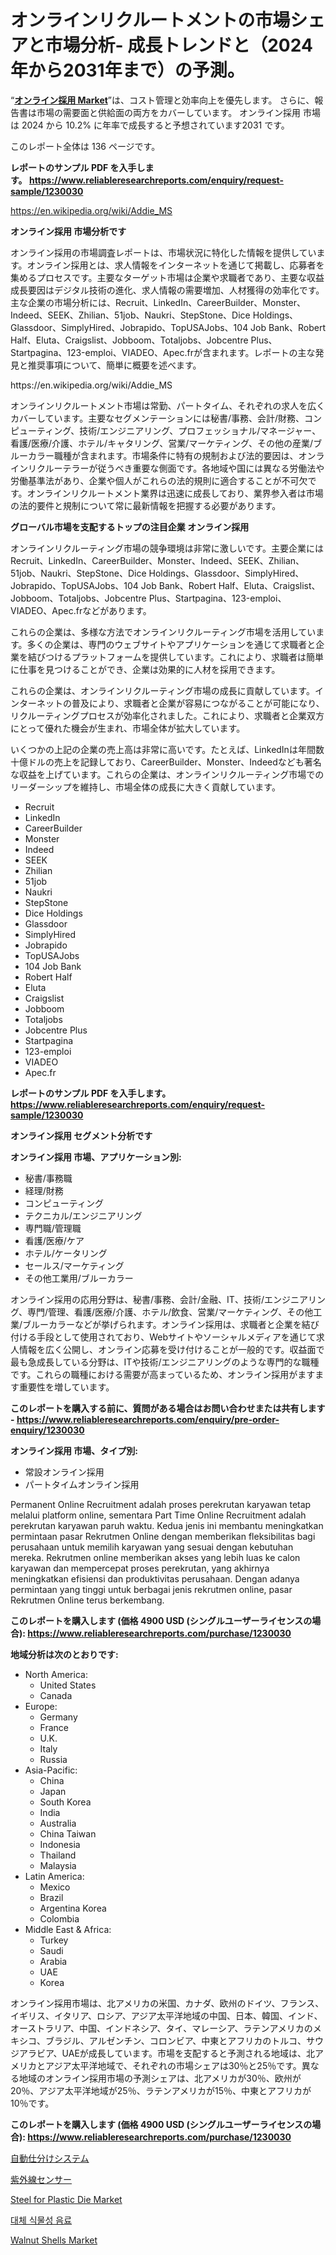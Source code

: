 <p><h1>オンラインリクルートメントの市場シェアと市場分析- 成長トレンドと（2024年から2031年まで）の予測。</h1></p><p>&ldquo;<strong><a href="https://www.reliableresearchreports.com/online-recruitment-r1230030">オンライン採用 Market</a></strong>&rdquo;は、コスト管理と効率向上を優先します。 さらに、報告書は市場の需要面と供給面の両方をカバーしています。 オンライン採用 市場は 2024 から 10.2% に年率で成長すると予想されています2031 です。</p>
<p>このレポート全体は 136 ページです。</p>
<p><strong>レポートのサンプル PDF を入手します。&nbsp;<a href="https://www.reliableresearchreports.com/enquiry/request-sample/1230030">https://www.reliableresearchreports.com/enquiry/request-sample/1230030</a></strong></p>
<p><a href="https://en.wikipedia.org/wiki/Addie_MS">https://en.wikipedia.org/wiki/Addie_MS</a></p>
<p><strong>オンライン採用 市場分析です</strong></p>
<p><p>オンライン採用の市場調査レポートは、市場状況に特化した情報を提供しています。オンライン採用とは、求人情報をインターネットを通じて掲載し、応募者を集めるプロセスです。主要なターゲット市場は企業や求職者であり、主要な収益成長要因はデジタル技術の進化、求人情報の需要増加、人材獲得の効率化です。主な企業の市場分析には、Recruit、LinkedIn、CareerBuilder、Monster、Indeed、SEEK、Zhilian、51job、Naukri、StepStone、Dice Holdings、Glassdoor、SimplyHired、Jobrapido、TopUSAJobs、104 Job Bank、Robert Half、Eluta、Craigslist、Jobboom、Totaljobs、Jobcentre Plus、Startpagina、123-emploi、VIADEO、Apec.frが含まれます。レポートの主な発見と推奨事項について、簡単に概要を述べます。</p></p>
<p>https://en.wikipedia.org/wiki/Addie_MS</p>
<p><p>オンラインリクルートメント市場は常勤、パートタイム、それぞれの求人を広くカバーしています。主要なセグメンテーションには秘書/事務、会計/財務、コンピューティング、技術/エンジニアリング、プロフェッショナル/マネージャー、看護/医療/介護、ホテル/キャタリング、営業/マーケティング、その他の産業/ブルーカラー職種が含まれます。市場条件に特有の規制および法的要因は、オンラインリクルーテラーが従うべき重要な側面です。各地域や国には異なる労働法や労働基準法があり、企業や個人がこれらの法的規則に適合することが不可欠です。オンラインリクルートメント業界は迅速に成長しており、業界参入者は市場の法的要件と規制について常に最新情報を把握する必要があります。</p></p>
<p><strong>グローバル市場を支配するトップの注目企業 オンライン採用</strong></p>
<p><p>オンラインリクルーティング市場の競争環境は非常に激しいです。主要企業にはRecruit、LinkedIn、CareerBuilder、Monster、Indeed、SEEK、Zhilian、51job、Naukri、StepStone、Dice Holdings、Glassdoor、SimplyHired、Jobrapido、TopUSAJobs、104 Job Bank、Robert Half、Eluta、Craigslist、Jobboom、Totaljobs、Jobcentre Plus、Startpagina、123-emploi、VIADEO、Apec.frなどがあります。</p><p>これらの企業は、多様な方法でオンラインリクルーティング市場を活用しています。多くの企業は、専門のウェブサイトやアプリケーションを通じて求職者と企業を結びつけるプラットフォームを提供しています。これにより、求職者は簡単に仕事を見つけることができ、企業は効果的に人材を採用できます。</p><p>これらの企業は、オンラインリクルーティング市場の成長に貢献しています。インターネットの普及により、求職者と企業が容易につながることが可能になり、リクルーティングプロセスが効率化されました。これにより、求職者と企業双方にとって優れた機会が生まれ、市場全体が拡大しています。</p><p>いくつかの上記の企業の売上高は非常に高いです。たとえば、LinkedInは年間数十億ドルの売上を記録しており、CareerBuilder、Monster、Indeedなども著名な収益を上げています。これらの企業は、オンラインリクルーティング市場でのリーダーシップを維持し、市場全体の成長に大きく貢献しています。</p></p>
<p><ul><li>Recruit</li><li>LinkedIn</li><li>CareerBuilder</li><li>Monster</li><li>Indeed</li><li>SEEK</li><li>Zhilian</li><li>51job</li><li>Naukri</li><li>StepStone</li><li>Dice Holdings</li><li>Glassdoor</li><li>SimplyHired</li><li>Jobrapido</li><li>TopUSAJobs</li><li>104 Job Bank</li><li>Robert Half</li><li>Eluta</li><li>Craigslist</li><li>Jobboom</li><li>Totaljobs</li><li>Jobcentre Plus</li><li>Startpagina</li><li>123-emploi</li><li>VIADEO</li><li>Apec.fr</li></ul></p>
<p><strong>レポートのサンプル PDF を入手します。 <a href="https://www.reliableresearchreports.com/enquiry/request-sample/1230030">https://www.reliableresearchreports.com/enquiry/request-sample/1230030</a></strong></p>
<p><strong>オンライン採用 セグメント分析です</strong></p>
<p><strong>オンライン採用 市場、アプリケーション別:</strong></p>
<p><ul><li>秘書/事務職</li><li>経理/財務</li><li>コンピューティング</li><li>テクニカル/エンジニアリング</li><li>専門職/管理職</li><li>看護/医療/ケア</li><li>ホテル/ケータリング</li><li>セールス/マーケティング</li><li>その他工業用/ブルーカラー</li></ul></p>
<p><p>オンライン採用の応用分野は、秘書/事務、会計/金融、IT、技術/エンジニアリング、専門/管理、看護/医療/介護、ホテル/飲食、営業/マーケティング、その他工業/ブルーカラーなどが挙げられます。オンライン採用は、求職者と企業を結び付ける手段として使用されており、Webサイトやソーシャルメディアを通じて求人情報を広く公開し、オンライン応募を受け付けることが一般的です。収益面で最も急成長している分野は、ITや技術/エンジニアリングのような専門的な職種です。これらの職種における需要が高まっているため、オンライン採用がますます重要性を増しています。</p></p>
<p><strong>このレポートを購入する前に、質問がある場合はお問い合わせまたは共有します - <a href="https://www.reliableresearchreports.com/enquiry/pre-order-enquiry/1230030">https://www.reliableresearchreports.com/enquiry/pre-order-enquiry/1230030</a></strong></p>
<p><strong>オンライン採用 市場、タイプ別:</strong></p>
<p><ul><li>常設オンライン採用</li><li>パートタイムオンライン採用</li></ul></p>
<p><p>Permanent Online Recruitment adalah proses perekrutan karyawan tetap melalui platform online, sementara Part Time Online Recruitment adalah perekrutan karyawan paruh waktu. Kedua jenis ini membantu meningkatkan permintaan pasar Rekrutmen Online dengan memberikan fleksibilitas bagi perusahaan untuk memilih karyawan yang sesuai dengan kebutuhan mereka. Rekrutmen online memberikan akses yang lebih luas ke calon karyawan dan mempercepat proses perekrutan, yang akhirnya meningkatkan efisiensi dan produktivitas perusahaan. Dengan adanya permintaan yang tinggi untuk berbagai jenis rekrutmen online, pasar Rekrutmen Online terus berkembang.</p></p>
<p><strong>このレポートを購入します (価格 4900 USD (シングルユーザーライセンスの場合): <a href="https://www.reliableresearchreports.com/purchase/1230030">https://www.reliableresearchreports.com/purchase/1230030</a></strong></p>
<p><strong>地域分析は次のとおりです:</strong></p>
<p><ul>
    <li>
        North America:
        <ul>
            <li>United States</li>
            <li>Canada</li>
        </ul>
    </li>
    <li>
        Europe:
        <ul>
            <li>Germany</li>
            <li>France</li>
            <li>U.K.</li>
            <li>Italy</li>
            <li>Russia</li>
        </ul>
    </li>
    <li>
        Asia-Pacific:
        <ul>
            <li>China</li>
            <li>Japan</li>
            <li>South Korea</li>
            <li>India</li>
            <li>Australia</li>
            <li>China Taiwan</li>
            <li>Indonesia</li>
            <li>Thailand</li>
            <li>Malaysia</li>
        </ul>
    </li>
    <li>
        Latin America:
        <ul>
            <li>Mexico</li>
            <li>Brazil</li>
            <li>Argentina Korea</li>
            <li>Colombia</li>
        </ul>
    </li>
    <li>
        Middle East & Africa:
        <ul>
            <li>Turkey</li>
            <li>Saudi</li>
            <li>Arabia</li>
            <li>UAE</li>
            <li>Korea</li>
        </ul>
    </li>
    </ul></p>
<p><p>オンライン採用市場は、北アメリカの米国、カナダ、欧州のドイツ、フランス、イギリス、イタリア、ロシア、アジア太平洋地域の中国、日本、韓国、インド、オーストラリア、中国、インドネシア、タイ、マレーシア、ラテンアメリカのメキシコ、ブラジル、アルゼンチン、コロンビア、中東とアフリカのトルコ、サウジアラビア、UAEが成長しています。市場を支配すると予測される地域は、北アメリカとアジア太平洋地域で、それぞれの市場シェアは30％と25％です。異なる地域のオンライン採用市場の予測シェアは、北アメリカが30％、欧州が20％、アジア太平洋地域が25％、ラテンアメリカが15％、中東とアフリカが10％です。</p></p>
<p><strong>このレポートを購入します (価格 4900 USD (シングルユーザーライセンスの場合): <a href="https://www.reliableresearchreports.com/purchase/1230030">https://www.reliableresearchreports.com/purchase/1230030</a></strong></p>
<p><p><a href="https://github.com/zjkmgcs938405/Market-Research-Report-List-4/blob/main/401894779169.md">自動仕分けシステム</a></p><p><a href="https://github.com/roulaayoub-saad/Market-Research-Report-List-3/blob/main/232068679170.md">紫外線センサー</a></p><p><a href="https://www.linkedin.com/pulse/future-trends-global-steel-plastic-die-market-insights-analysis-aohjc?trackingId=MG4aWuAoQ4aogiHqu68FQQ%3D%3D">Steel for Plastic Die Market</a></p><p><a href="https://github.com/KellyLyncyh543964/Market-Research-Report-List-3/blob/main/404912198144.md">대체 식물성 음료</a></p><p><a href="https://www.linkedin.com/pulse/insights-walnut-shells-market-players-size-geographical-regions-pk6of?trackingId=0dicR3gGQJqQ%2FYxJgUD4Zg%3D%3D">Walnut Shells Market</a></p></p>
